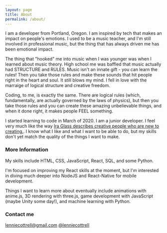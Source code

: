 ```yaml
---
layout: page
title: About
permalink: /about/
---
```


I am a developer from Portland, Oregon. I am inspired by tech that makes an impact on people's emotions. I used to be a music teacher, and I'm still involved in professional music, but the thing that has always driven me has been emotional impact.

The thing that "hooked" me into music when I was younger was when I learned about music theory. High school me was baffled that music actually had STRUCTURE and RULES. Music isn't an innate gift - you can learn the rules! Then you take those rules and make these sounds that hit people right in the heart and soul. It still blows my mind. I fell in love with the marraige of logical structure and creative freedom.

Coding, to me, is exactly the same. There are logical rules (which, fundamentally, are actually governed by the laws of physics), but then you take those rules and you can create these amazing unbelievable things, and when it done right, it makes people FEEL something.

I started learning to code in March of 2020. I am a junior developer. I feel very much like the way [Ira Glass describes creative people who are new to creating.](https://vimeo.com/85040589). I know what I like and what I want to be able to do, but my skills don't yet match the quality of the things I want to make.

### More Information

My skills include HTML, CSS, JavaScript, React, SQL, and some Python.

I'm focused on improving my React skills at the moment, but I'm interested in diving much deeper into NodeJS and React-Native for mobile development.

Things I want to learn more about eventually include animations with anime.js, 3D rendering with three.js, game development with JavaScript (maybe Unity some day!), and machine learning with Python.

### Contact me

[lenniecottrell@gmail.com](mailto:lenniecottrell@gmail.com)
[@lenniecottrell](https://www.twitter.com/lenniecottrell)
